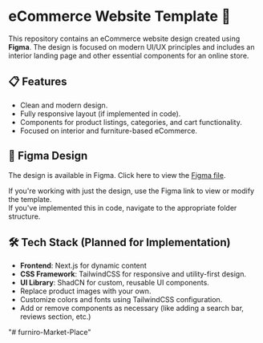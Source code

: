 # eCommerce Website Template 🚀

This repository contains an eCommerce website design created using **Figma**. The design is focused on modern UI/UX principles and includes an interior landing page and other essential components for an online store.

## 📋 Features
- Clean and modern design.
- Fully responsive layout (if implemented in code).
- Components for product listings, categories, and cart functionality.
- Focused on interior and furniture-based eCommerce.

## 📁 Figma Design
The design is available in Figma. Click here to view the [Figma file](https://www.figma.com/design/SoVNGqWVjBivIpMUtfGedU/eCommerce-Website-%7C-Web-Page-Design-%7C-UI-KIT-%7C-Interior-Landing-Page-(Community)-(Copy)?node-id=117-336&t=dbq44ZPfQgET8dOL-0).


If you're working with just the design, use the Figma link to view or modify the template.  
If you've implemented this in code, navigate to the appropriate folder structure.

## 🛠️ Tech Stack (Planned for Implementation)
- **Frontend**: Next.js for dynamic content
- **CSS Framework**: TailwindCSS for responsive and utility-first design.
- **UI Library**: ShadCN for custom, reusable UI components.
- Replace product images with your own.
- Customize colors and fonts using TailwindCSS configuration.
- Add or remove components as necessary (like adding a search bar, reviews section, etc.)

"# furniro-Market-Place" 
